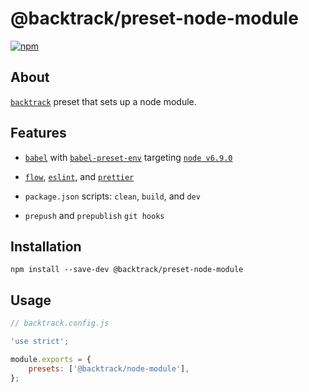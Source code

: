 # @backtrack/preset-node-module

[![npm](https://img.shields.io/npm/v/@backtrack/preset-node-module.svg?label=npm%20version)](https://www.npmjs.com/package/@backtrack/preset-node-module)

## About

[`backtrack`](https://github.com/chrisblossom/backtrack) preset that sets up a node module.

## Features

*   [`babel`](https://babeljs.io/) with [`babel-preset-env`](https://babeljs.io/docs/plugins/preset-env/) targeting [`node v6.9.0`](./files/babelrc.js)

*   [`flow`](https://flow.org/), [`eslint`](https://eslint.org/), and [`prettier`](https://prettier.io)
*   `package.json` scripts: `clean`, `build`, and `dev`

*   `prepush` and `prepublish` `git hooks`

## Installation

`npm install --save-dev @backtrack/preset-node-module`

## Usage

```js
// backtrack.config.js

'use strict';

module.exports = {
    presets: ['@backtrack/node-module'],
};
```
